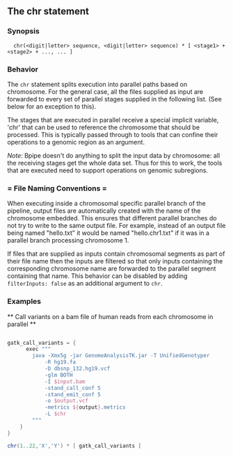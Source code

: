 ## The chr statement

### Synopsis

    
    
      chr(<digit|letter> sequence, <digit|letter> sequence) * [ <stage1> + <stage2> + ..., ... ]
    

### Behavior

The `chr` statement splits execution into parallel paths based on chromosome. For the general case, all the files supplied as input are forwarded to every set of parallel stages supplied in the following list. (See below for an exception to this).

The stages that are executed in parallel receive a special implicit variable, 'chr' that can be used to reference the chromosome that should be processed. This is typically passed through to tools that can confine their operations to a genomic region as an argument.

*Note*: Bpipe doesn't do anything to split the input data by chromosome: all the receiving stages get the whole data set. Thus for this to work, the tools that are executed need to support operations on genomic subregions.

### = File Naming Conventions =

When executing inside a chromosomal specific parallel branch of the pipeline, output files are automatically created with the name of the chromosome embedded. This ensures that different parallel branches do not try to write to the same output file. For example, instead of an output file being named "hello.txt" it would be named "hello.chr1.txt" if it was in a parallel branch processing chromosome 1.

If files that are supplied as inputs contain chromosomal segments as part of their file name then the inputs are filtered so that only inputs containing the corresponding chromosome name are forwarded to the parallel segment containing that name. This behavior can be disabled by adding `filterInputs: false` as an additional argument to `chr`.

### Examples

** Call variants on a bam file of human reads from each chromosome in parallel **
```groovy 

gatk_call_variants = {
      exec """
        java -Xmx5g -jar GenomeAnalysisTK.jar -T UnifiedGenotyper
            -R hg19.fa
            -D dbsnp_132.hg19.vcf
            -glm BOTH
            -I $input.bam
            -stand_call_conf 5
            -stand_emit_conf 5
            -o $output.vcf
            -metrics ${output}.metrics
            -L $chr
        """
    }
}

chr(1..22,'X','Y') * [ gatk_call_variants ]
```
